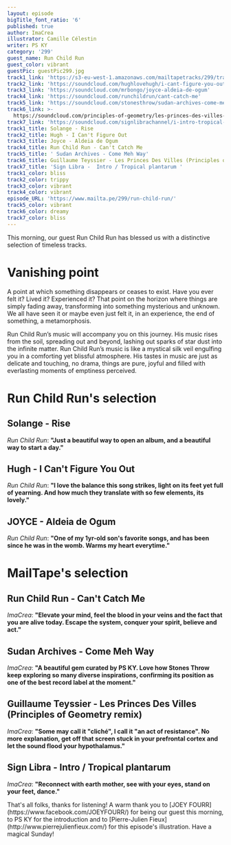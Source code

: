```yaml
---
layout: episode
bigTitle_font_ratio: '6'
published: true
author: ImaCrea
illustrator: Camille Célestin
writer: PS KY
category: '299'
guest_name: Run Child Run
guest_color: vibrant
guestPic: guestPic299.jpg
track1_link: 'https://s3-eu-west-1.amazonaws.com/mailtapetracks/299/track1.mp3'
track2_link: 'https://soundcloud.com/hughlovehugh/i-cant-figure-you-out-fvm-2-24bit-441'
track3_link: 'https://soundcloud.com/mrbongo/joyce-aldeia-de-ogum'
track4_link: 'https://soundcloud.com/runchildrun/cant-catch-me'
track5_link: 'https://soundcloud.com/stonesthrow/sudan-archives-come-meh-way'
track6_link: >-
  https://soundcloud.com/principles-of-geometry/les-princes-des-villes-principles-of-geometrys-guillaume-teyssiers-les-princes-des-villes
track7_link: 'https://soundcloud.com/signlibrachannel/i-intro-tropical-plantarum'
track1_title: Solange - Rise
track2_title: Hugh - I Can't Figure Out
track3_title: Joyce - Aldeia de Ogum
track4_title: Run Child Run - Can't Catch Me
track5_title: ' Sudan Archives - Come Meh Way'
track6_title: Guillaume Teyssier - Les Princes Des Villes (Principles of Geometry remix)
track7_title: 'Sign Libra -  Intro / Tropical plantarum '
track1_color: bliss
track2_color: trippy
track3_color: vibrant
track4_color: vibrant
episode_URL: 'https://www.mailta.pe/299/run-child-run/'
track5_color: vibrant
track6_color: dreamy
track7_color: bliss
---
```

<p id="introduction">This morning, our guest Run Child Run has blessed us with a distinctive selection of timeless tracks.</p>


# Vanishing point

A point at which something disappears or ceases to exist. Have you ever felt it? Lived it? Experienced it? That point on the horizon where things are simply fading away, transforming into something mysterious and unknown. We all have seen it or maybe even just felt it, in an experience, the end of something, a metamorphosis. 

Run Child Run’s music will accompany you on this journey. His music rises from the soil, spreading out and beyond, lashing out sparks of star dust into the infinite matter. Run Child Run’s music is like a mystical silk veil engulfing you in a comforting yet blissful atmosphere. His tastes in music are just as delicate and touching, no drama, things are pure, joyful and filled with everlasting moments of emptiness perceived. 


# Run Child Run's selection

## Solange - Rise
_Run Child Run_: **"**Just a beautiful way to open an album, and a beautiful way to start a day.**"**

## Hugh - I Can't Figure You Out
_Run Child Run_: **"**I love the balance this song strikes, light on its feet yet full of yearning. And how much they translate with so few elements, its lovely.**"**

## JOYCE - Aldeia de Ogum 
_Run Child Run_: **"**One of my 1yr-old son's favorite songs, and has been since he was in the womb. Warms my heart everytime.**"**


# MailTape's selection

## Run Child Run - Can't Catch Me
_ImaCrea_: **"**Elevate your mind, feel the blood in your veins and the fact that you are alive today. Escape the system, conquer your spirit, believe and act.**"**

## Sudan Archives - Come Meh Way
_ImaCrea_: **"**A beautiful gem curated by PS KY. Love how Stones Throw keep exploring so many diverse inspirations, confirming its position as one of the best record label at the moment.**"**

## Guillaume Teyssier - Les Princes Des Villes (Principles of Geometry remix)
_ImaCrea_: **"**Some may call it "cliché", I call it "an act of resistance". No more explanation, get off that screen stuck in your prefrontal cortex and let the sound flood your hypothalamus.**"**

## Sign Libra - Intro / Tropical plantarum 
_ImaCrea_: **"**Reconnect with earth mother, see with your eyes, stand on your feet, dance.**"**

<p id="outroduction">That's all folks, thanks for listening! A warm thank you to [JOEY FOURR](https://www.facebook.com/JOEYFOURR/) for being our guest this morning, to PS KY for the introduction and to [Pierre-Julien Fieux](http://www.pierrejulienfieux.com/) for this episode's illustration. Have a magical Sunday!</p>
